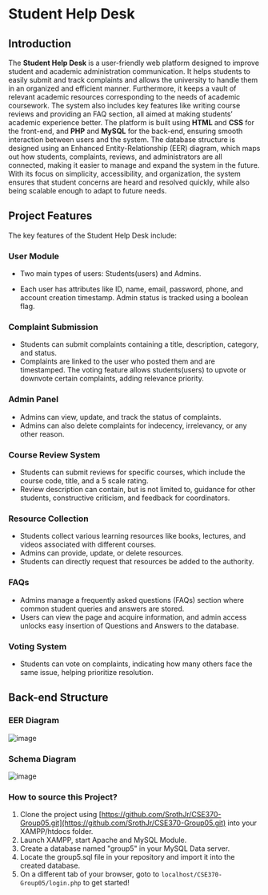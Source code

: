 # Student Help Desk
## Introduction

The **Student Help Desk** is a user-friendly web platform designed to improve student and academic administration communication. It helps students to easily submit and track complaints and allows the university to handle them in an organized and efficient manner. Furthermore, it keeps a vault of relevant academic resources corresponding to the needs of academic coursework. The system also includes key features like writing course reviews and providing an FAQ section, all aimed at making students’ academic experience better. The platform is built using **HTML** and **CSS** for the front-end, and **PHP** and **MySQL** for the back-end, ensuring smooth interaction between users and the system. The database structure is designed using an Enhanced Entity-Relationship (EER) diagram, which maps out how students, complaints, reviews, and administrators are all connected, making it easier to manage and expand the system in the future. With its focus on simplicity, accessibility, and organization, the system ensures that student concerns are heard and resolved quickly, while also being scalable enough to adapt to future needs.

## Project Features 

The key features of the Student Help Desk include:

### User Module


- Two main types of users: Students(users) and Admins.


- Each user has attributes like ID, name, email, password, phone, and account creation timestamp.
Admin status is tracked using a boolean flag.





### Complaint Submission


- Students can submit complaints containing a title, description, category, and status.
- Complaints are linked to the user who posted them and are timestamped.
The voting feature allows students(users) to upvote or downvote certain complaints, adding relevance priority.


### Admin Panel


- Admins can view, update, and track the status of complaints.
- Admins can also delete complaints for indecency, irrelevancy, or any other reason.


### Course Review System


- Students can submit reviews for specific courses, which include the course code, title, and a 5 scale rating.
- Review description can contain, but is not limited to, guidance for other students, constructive criticism, and feedback for coordinators. 


### Resource Collection


- Students collect various learning resources like books, lectures, and videos associated with different courses.
- Admins can provide, update, or delete resources. 
- Students can directly request that resources be added to the authority.


### FAQs


- Admins manage a frequently asked questions (FAQs) section where common student queries and answers are stored.
- Users can view the page and acquire information, and admin access unlocks easy insertion of Questions and Answers to the database.


### Voting System


- Students can vote on complaints, indicating how many others face the same issue, helping prioritize resolution.


## Back-end Structure

### EER Diagram

![image](https://github.com/user-attachments/assets/106c8aa0-2244-4a53-833b-c3566405fd80)

### Schema Diagram

![image](https://github.com/user-attachments/assets/602fa4b7-ff94-404f-9f2e-48ea22e1b48a)

### How to source this Project?

1. Clone the project using [https://github.com/SrothJr/CSE370-Group05.git](https://github.com/SrothJr/CSE370-Group05.git) into your XAMPP/htdocs folder.
2. Launch XAMPP, start Apache and MySQL Module.
3. Create a database named "group5" in your MySQL Data server.
4. Locate the group5.sql file in your repository and import it into the created database.
5. On a different tab of your browser, goto to `localhost/CSE370-Group05/login.php` to get started!
